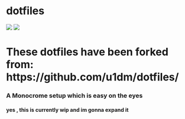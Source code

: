 # dotfiles

<img src='https://media.discordapp.net/attachments/1056534943297196094/1173564492672675860/image.png?ex=65646a1a&is=6551f51a&hm=ac662222e748d6c049c59b96afb304e40f4b138cec44b7987160be640d77af49&=&width=1065&height=599'></img>
<img src='https://media.discordapp.net/attachments/1056534943297196094/1173564530626936852/image.png?ex=65646a23&is=6551f523&hm=b5971672f8d1feccb7a69c53efeb523f7d4b1faa2d3f540ef8c3ce310bf7850b&=&width=1065&height=599'></img>
<h1>These dotfiles have been forked from: https://github.com/u1dm/dotfiles/</h1>

<h3>A Monocrome setup which is easy on the eyes</h3>

<h4>yes , this is currently wip and im gonna expand it </h4>
